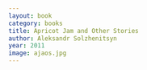 ```yaml
---
layout: book
category: books
title: Apricot Jam and Other Stories
author: Aleksandr Solzhenitsyn
year: 2011
image: ajaos.jpg
---
```

